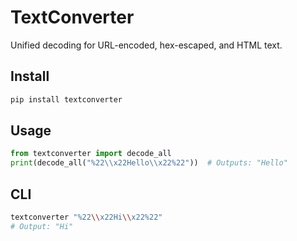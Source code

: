 # TextConverter
Unified decoding for URL-encoded, hex-escaped, and HTML text.

## Install
```bash
pip install textconverter
```

## Usage
```python
from textconverter import decode_all
print(decode_all("%22\\x22Hello\\x22%22"))  # Outputs: "Hello"
```

## CLI
```bash
textconverter "%22\\x22Hi\\x22%22"
# Output: "Hi"
```